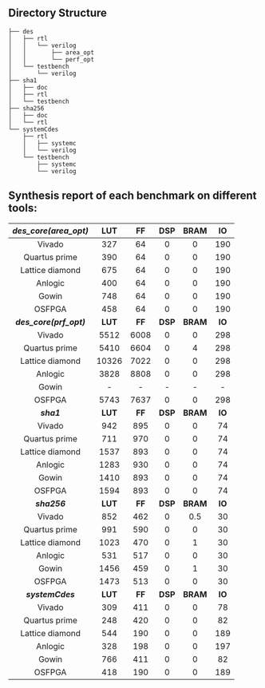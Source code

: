 ## Directory Structure
    ├── des
    │   ├── rtl
    │   │   └── verilog
    │   │       ├── area_opt
    │   │       └── perf_opt
    │   └── testbench
    │       └── verilog
    ├── sha1
    │   ├── doc
    │   ├── rtl
    │   └── testbench
    ├── sha256
    │   ├── doc
    │   └── rtl
    └── systemCdes
        ├── rtl
        │   ├── systemc
        │   └── verilog
        └── testbench
            ├── systemc
            └── verilog



## Synthesis report of each benchmark on different tools:

|**_des_core(area_opt)_**|**LUT**|**FF**|**DSP**|**BRAM**|**IO**|
|:---:|:---:|:---:|:---:|:---:|:---:|
|Vivado|327|64|0|0|190|
|Quartus prime|390|64|0|0|190|
|Lattice diamond|675|64|0|0|190|
|Anlogic|400|64|0|0|190|
|Gowin|748|64|0|0|190|
|OSFPGA|458|64|0|0|190|
|**_des_core(prf_opt)_**|**LUT**|**FF**|**DSP**|**BRAM**|**IO**|
|Vivado|5512|6008|0|0|298|
|Quartus prime|5410|6604|0|4|298|
|Lattice diamond|10326|7022|0|0|298|
|Anlogic|3828|8808|0|0|298|
|Gowin|-|-|-|-|-|
|OSFPGA|5743|7637|0|0|298|
|**_sha1_**|**LUT**|**FF**|**DSP**|**BRAM**|**IO**|
|Vivado|942|895|0|0|74|
|Quartus prime|711|970|0|0|74|
|Lattice diamond|1537|893|0|0|74|
|Anlogic|1283|930|0|0|74|
|Gowin|1410|893|0|0|74|
|OSFPGA|1594|893|0|0|74|
|**_sha256_**|**LUT**|**FF**|**DSP**|**BRAM**|**IO**|
|Vivado|852|462|0|0.5|30|
|Quartus prime|991|590|0|0|30|
|Lattice diamond|1023|470|0|1|30|
|Anlogic|531|517|0|0|30|
|Gowin|1456|459|0|1|30|
|OSFPGA|1473|513|0|0|30|
|**_systemCdes_**|**LUT**|**FF**|**DSP**|**BRAM**|**IO**|
|Vivado|309|411|0|0|78|
|Quartus prime|248|420|0|0|82|
|Lattice diamond|544|190|0|0|189|
|Anlogic|328|198|0|0|197|
|Gowin|766|411|0|0|82|
|OSFPGA|418|190|0|0|189|
